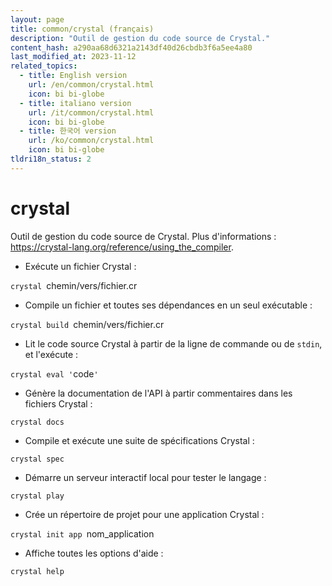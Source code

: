 ```yaml
---
layout: page
title: common/crystal (français)
description: "Outil de gestion du code source de Crystal."
content_hash: a290aa68d6321a2143df40d26cbdb3f6a5ee4a80
last_modified_at: 2023-11-12
related_topics:
  - title: English version
    url: /en/common/crystal.html
    icon: bi bi-globe
  - title: italiano version
    url: /it/common/crystal.html
    icon: bi bi-globe
  - title: 한국어 version
    url: /ko/common/crystal.html
    icon: bi bi-globe
tldri18n_status: 2
---
```

# crystal

Outil de gestion du code source de Crystal.
Plus d'informations : <https://crystal-lang.org/reference/using_the_compiler>.

- Exécute un fichier Crystal :

`crystal `<span class="tldr-var badge badge-pill bg-dark-lm bg-white-dm text-white-lm text-dark-dm font-weight-bold">chemin/vers/fichier.cr</span>

- Compile un fichier et toutes ses dépendances en un seul exécutable :

`crystal build `<span class="tldr-var badge badge-pill bg-dark-lm bg-white-dm text-white-lm text-dark-dm font-weight-bold">chemin/vers/fichier.cr</span>

- Lit le code source Crystal à partir de la ligne de commande ou de `stdin`, et l'exécute :

`crystal eval '`<span class="tldr-var badge badge-pill bg-dark-lm bg-white-dm text-white-lm text-dark-dm font-weight-bold">code</span>`'`

- Génère la documentation de l'API à partir commentaires dans les fichiers Crystal :

`crystal docs`

- Compile et exécute une suite de spécifications Crystal :

`crystal spec`

- Démarre un serveur interactif local pour tester le langage :

`crystal play`

- Crée un répertoire de projet pour une application Crystal :

`crystal init app `<span class="tldr-var badge badge-pill bg-dark-lm bg-white-dm text-white-lm text-dark-dm font-weight-bold">nom_application</span>

- Affiche toutes les options d'aide :

`crystal help`
